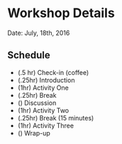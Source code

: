 # Workshop Details
Date: July, 18th, 2016

## Schedule

- (.5 hr) Check-in (coffee)
- (.25hr) Introduction
- (1hr) Activity One
- (.25hr) Break
- () Discussion
- (1hr) Activity Two
- (.25hr) Break (15 minutes)
- (1hr) Activity Three
- () Wrap-up
